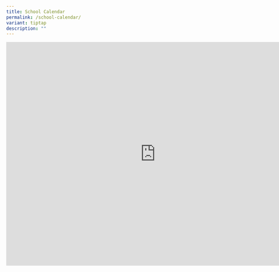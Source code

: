 ```yaml
---
title: School Calendar
permalink: /school-calendar/
variant: tiptap
description: ""
---
```

<div class="iframe-wrapper">
<iframe style="border: 0" height="600" width="800" allowfullscreen="true" frameborder="0" src="https://calendar.google.com/calendar/embed?src=c_0c30b1e30945f2a144d968cf48e4ca54da3205ace6bfad0a30d96a72b708f3cd%40group.calendar.google.com&amp;ctz=Asia%2FSingapore"></iframe>
</div>
<p></p>